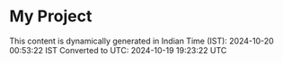 # My Project

This content is dynamically generated in Indian Time (IST): 2024-10-20 00:53:22 IST
Converted to UTC: 2024-10-19 19:23:22 UTC
